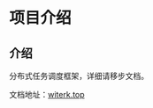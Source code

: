# 项目介绍

## 介绍

分布式任务调度框架，详细请移步文档。

文档地址：[witerk.top](https://witerk.top/#/./docs/14.个人开源项目/docs/Krest-MQ/Krest-MQ)

